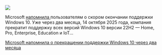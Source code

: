 <!--2025-08-19 12:13:44-->
<div class="yb">
  <div class="rss habr"><img src="https://habrastorage.org/getpro/habr/upload_files/1e9/e95/918/1e9e95918017055367b5514b108a49f8.jpg" /><p>Microsoft <a href="https://learn.microsoft.com/en-us/windows/release-health/windows-message-center#3632" rel="noopener noreferrer nofollow">напомнила </a>пользователям о скором окончании поддержки Windows 10. Уже через два месяца, 14 октября 2025 года, компания прекратит поддержку всех версий Windows 10 версии 22H2 — Home, Pro, Enterprise, Education и IoT... <p class="titl"><a href="https://habr.com/ru/news/938646/?utm_source=habrahabr&utm_medium=rss&utm_campaign=938646">Microsoft напомнила о прекращении поддержки Windows 10 через два месяца</a></p></div>
</div>
